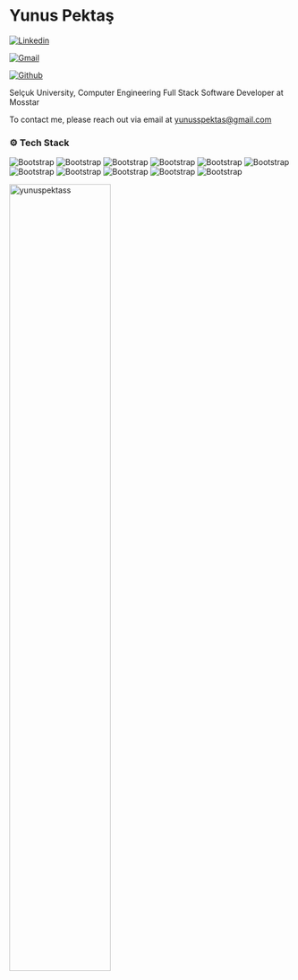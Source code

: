 # Yunus Pektaş



[![Linkedin](https://img.shields.io/badge/-LinkedIn-blue?style=flat&logo=Linkedin&logoColor=white)](https://www.linkedin.com/in/yunuspektass/)

[![Gmail](https://img.shields.io/badge/-Gmail-c14438?style=flat&logo=Gmail&logoColor=white)](mailto:yunusspektas@gmail.com)

[![Github](https://img.shields.io/github/followers/yunuspektass?label=Follow&style=social)](https://github.com/yunuspektass)

Selçuk University, Computer Engineering
Full Stack Software Developer at Mosstar

To contact me, please reach out via email at yunusspektas@gmail.com




### ⚙️ Tech Stack

![Bootstrap](https://img.shields.io/badge/-.NET%20Core-05122A?style=flat-square&logo=.NET-Core&color=353535) ![Bootstrap](https://img.shields.io/badge/-.NET-05122A?style=flat-square&logo=.NET&color=353535) ![Bootstrap](https://img.shields.io/badge/-ASP.NET-05122A?style=flat-square&logo=ASP.NET&color=353535) ![Bootstrap](https://img.shields.io/badge/-C%23-05122A?style=flat-square&logo=C#&color=353535) ![Bootstrap](https://img.shields.io/badge/-Vue.js-05122A?style=flat-square&logo=Vue.js&color=353535) ![Bootstrap](https://img.shields.io/badge/-Nuxt.js-05122A?style=flat-square&logo=Nuxt.js&color=353535) ![Bootstrap](https://img.shields.io/badge/-REST%20APIs-05122A?style=flat-square&logo=REST-APIs&color=353535) ![Bootstrap](https://img.shields.io/badge/-PostgreSQL-05122A?style=flat-square&logo=PostgreSQL&color=353535) ![Bootstrap](https://img.shields.io/badge/-Microsoft%20SQL%20Server-05122A?style=flat-square&logo=Microsoft-SQL-Server&color=353535) ![Bootstrap](https://img.shields.io/badge/-SQL-05122A?style=flat-square&logo=SQL&color=353535) ![Bootstrap](https://img.shields.io/badge/-JavaScript-05122A?style=flat-square&logo=JavaScript&color=353535)

<div>
  <img width="60%" align="left" src="https://github-readme-stats.vercel.app/api/top-langs?username=yunuspektass&show_icons=true&locale=en&layout=compact" alt="yunuspektass" />
</div>
